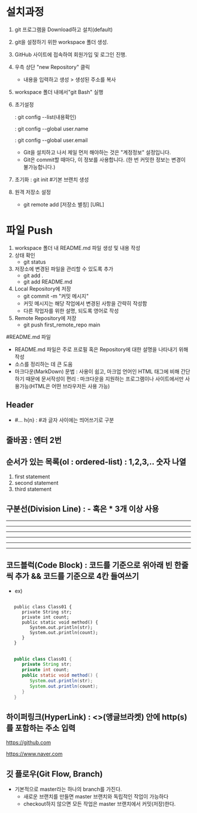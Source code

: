# 설치과정
1. git 프로그램을 Download하고 설치(default)
2. git을 설정하기 위한 workspace 폴더 생성.
3. GitHub 사이트에 접속하여 회원가입 및 로그인 진행.
4. 우측 상단 "new Repository" 클릭
   * 내용을 입력하고 생성 > 생성된 주소를 복사
5. workspace 폴더 내에서"git Bash" 실행
6. 초기설정

   : git config --list(내용확인)

   : git config --global user.name

   : git config --global user.email 
   - Git을 설치하고 나서 제일 먼저 해야하는 것은 "계정정보" 설정입니다.
   - Git은 commit할 때마다, 이 정보를 사용합니다. (한 번 커밋한 정보는 변경이 불가능합니다.)
8. 초기화
   : git init #기본 브랜치 생성
9. 원격 저장소 설정
   - git remote add [저장소 별칭] [URL]

# 파일 Push
1. workspace 폴더 내 README.md 파일 생성 및 내용 작성
2. 상태 확인
   - git status
3. 저장소에 변경된 파일을 관리할 수 있도록 추가
   - git add .
   - git add README.md
4. Local Repository에 저장
   - git commit -m "커밋 메시지"
   - 커밋 메시지는 해당 작업에서 변경된 사항을 간략히 작성함
   - 다른 작업자를 위한 설명, 되도록 영어로 작성
5. Remote Repository에 저장
   - git push first_remote_repo main

#README.md 파일
   - README.md 파일은 주로 프로필 혹은 Repository에 대한 설명을 나타내기 위해 작성
   - 소스를 정리하는 데 큰 도움
   - 마크다운(MarkDown) 문법
   : 사용이 쉽고, 마크업 언어인 HTML 태그에 비해 간단하기 때문에 문서작성이 편리
   : 마크다운을 지원하는 프로그램이나 사이트에서만 사용가능(HTML은 어떤 브라우저든 사용 가능)
## Header
   * #... h{n} : #과 글자 사이에는 띄어쓰기로 구분
## 줄바꿈 : 엔터 2번
## 순서가 있는 목록(ol : ordered-list) : 1,2,3,.. 숫자 나열
1. first statement
2. second statement
3. third statement
## 구분선(Division Line) : - 혹은 * 3개 이상 사용
---
***
- - -
* * *
--------
********
## 코드블럭(Code Block) : 코드를 기준으로 위아래 빈 한줄씩 추가 && 코드를 기준으로 4칸 들여쓰기
+ ex)
<pre>
<code>
   public class Class01 {
      private String str;
      private int count;
      public static void method() {
         System.out.println(str);
         System.out.println(count);
      }
   }
</code>
</pre>

```java
   public class Class01 {
      private String str;
      private int count;
      public static void method() {
         System.out.println(str);
         System.out.println(count);
      }
   }
```
## 하이퍼링크(HyperLink) : <>(앵글브라켓) 안에 http(s)를 포함하는 주소 입력
<https://github.com>

<https://www.naver.com>

## 깃 플로우(Git Flow, Branch)
* 기본적으로 master라는 하나의 branch를 가진다.
   - 새로운 브랜치를 만들면 master 브랜치와 독립적인 작업이 가능하다
   - checkout하지 않으면 모든 작업은 master 브랜치에서 커밋(저장)한다.
